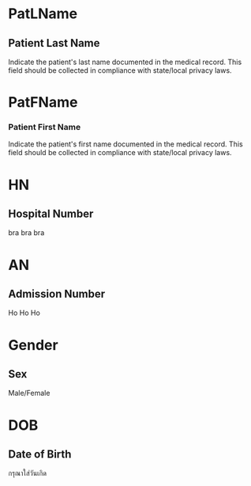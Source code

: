 # PatLName

## Patient Last Name

Indicate the patient's last name documented in the medical record. This field should be collected in compliance with state/local privacy laws.

# PatFName

### Patient First Name

Indicate the patient's first name documented in the medical record. This field should be collected in compliance with state/local privacy laws.

# HN

## Hospital Number

bra bra bra

# AN

## Admission Number

Ho Ho Ho

# Gender

## Sex

Male/Female

# DOB

## Date of Birth

กรุณาใส่วันเกิด
